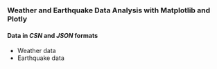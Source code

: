 ### Weather and Earthquake Data Analysis with Matplotlib and Plotly

#### Data in *CSN* and *JSON* formats

* Weather data
* Earthquake data
